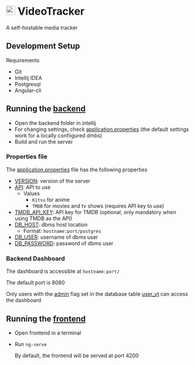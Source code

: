 # <img src="https://github.com/vtrk/VideoTracker/blob/main/frontend/src/favicon.ico" height="25" alt="logo"> VideoTracker
A self-hostable media tracker

## Development Setup
Requirements
- Git
- Intellij IDEA
- Postgresql
- Angular-cli

## Running the [backend](https://github.com/vtrk/VideoTracker/tree/main/backend)
- Open the backend folder in intellij
- For changing settings, check [application.properties](https://github.com/vtrk/VideoTracker/blob/main/backend/src/main/resources/application.properties) (the default settings work for a locally confiigured dmbs)
- Build and run the server

### Properties file
The [application.properties](https://github.com/vtrk/VideoTracker/blob/main/backend/src/main/resources/application.properties) file has the following properties
* [VERSION](https://github.com/vtrk/VideoTracker/blob/main/backend/src/main/resources/application.properties#L1): version of the server
* [API](https://github.com/vtrk/VideoTracker/blob/main/backend/src/main/resources/application.properties#L2): API to use
  * Values
    * ```Kitsu``` for anime
    * ```TMDB``` for movies and tv shows (requires API key to use)
* [TMDB_API_KEY](https://github.com/vtrk/VideoTracker/blob/main/backend/src/main/resources/application.properties#L3): API key for TMDB (optional, only mandatory when using TMDB as the API)
* [DB_HOST](https://github.com/vtrk/VideoTracker/blob/main/backend/src/main/resources/application.properties#L4): dbms host location
    * Format: ```hostname:port/postgres```
* [DB_USER](https://github.com/vtrk/VideoTracker/blob/main/backend/src/main/resources/application.properties#L5): username of dbms user
* [DB_PASSWORD](https://github.com/vtrk/VideoTracker/blob/main/backend/src/main/resources/application.properties#L6): password of dbms user

### Backend Dashboard
The dashboard is accessible at ```hostname:port/```

The default port is 8080

Only users with the [admin](https://github.com/vtrk/VideoTracker/blob/main/database.sql#L6) flag set in the database table [user_vt](https://github.com/vtrk/VideoTracker/blob/main/database.sql#L1-L9) can access the dashboard

## Running the [frontend](https://github.com/vtrk/VideoTracker/tree/main/frontend)
- Open frontend in a terminal
- Run ```ng-serve```

  By default, the frontend will be served at port 4200
